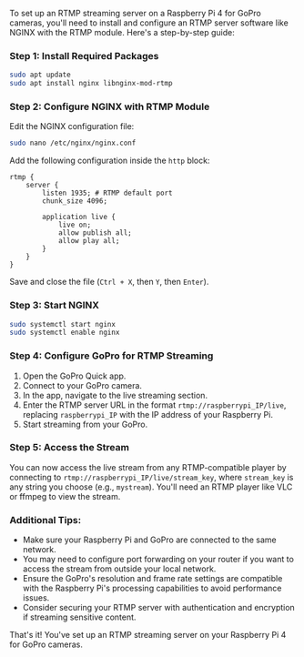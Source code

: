 To set up an RTMP streaming server on a Raspberry Pi 4 for GoPro cameras, you'll need to install and configure an RTMP server software like NGINX with the RTMP module. Here's a step-by-step guide:

### Step 1: Install Required Packages

```bash
sudo apt update
sudo apt install nginx libnginx-mod-rtmp
```

### Step 2: Configure NGINX with RTMP Module

Edit the NGINX configuration file:

```bash
sudo nano /etc/nginx/nginx.conf
```

Add the following configuration inside the `http` block:

```nginx
rtmp {
    server {
        listen 1935; # RTMP default port
        chunk_size 4096;

        application live {
            live on;
            allow publish all;
            allow play all;
        }
    }
}
```

Save and close the file (`Ctrl + X`, then `Y`, then `Enter`).

### Step 3: Start NGINX

```bash
sudo systemctl start nginx
sudo systemctl enable nginx
```

### Step 4: Configure GoPro for RTMP Streaming

1. Open the GoPro Quick app.
2. Connect to your GoPro camera.
3. In the app, navigate to the live streaming section.
4. Enter the RTMP server URL in the format `rtmp://raspberrypi_IP/live`, replacing `raspberrypi_IP` with the IP address of your Raspberry Pi.
5. Start streaming from your GoPro.

### Step 5: Access the Stream

You can now access the live stream from any RTMP-compatible player by connecting to `rtmp://raspberrypi_IP/live/stream_key`, where `stream_key` is any string you choose (e.g., `mystream`). You'll need an RTMP player like VLC or ffmpeg to view the stream.

### Additional Tips:

- Make sure your Raspberry Pi and GoPro are connected to the same network.
- You may need to configure port forwarding on your router if you want to access the stream from outside your local network.
- Ensure the GoPro's resolution and frame rate settings are compatible with the Raspberry Pi's processing capabilities to avoid performance issues.
- Consider securing your RTMP server with authentication and encryption if streaming sensitive content.

That's it! You've set up an RTMP streaming server on your Raspberry Pi 4 for GoPro cameras.